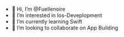 - 👋 Hi, I’m @Fuellenoire
- 👀 I’m interested in Ios-Deveplopment
- 🌱 I’m currently learning Swift
- 💞️ I’m looking to collaborate on App Building


<!---
Fuellenoire/Fuellenoire is a ✨ special ✨ repository because its `README.md` (this file) appears on your GitHub profile.
You can click the Preview link to take a look at your changes.
--->
